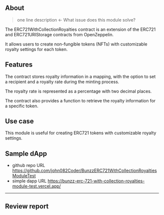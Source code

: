 ## About
> one line description ← What issue does this module solve?

 The ERC721WithCollectionRoyalties contract is an extension of the ERC721 and ERC721URIStorage contracts from OpenZeppelin.

It allows users to create non-fungible tokens (NFTs) with customizable royalty settings for each token.


## Features

The contract stores royalty information in a mapping, with the option to set a recipient and a royalty rate during the minting process.

The royalty rate is represented as a percentage with two decimal places.

The contract also provides a function to retrieve the royalty information for a specific token.

## Use case

This module is useful for creating ERC721 tokens with customizable royalty settings.

## Sample dApp
- github repo URL
    https://github.com/john082Coder/BunzzERC721WithCollectionRoyaltiesModuleTest
- simple dapp URL
    https://bunzz-erc-721-with-collection-royalties-module-test.vercel.app/


---
## Review report
